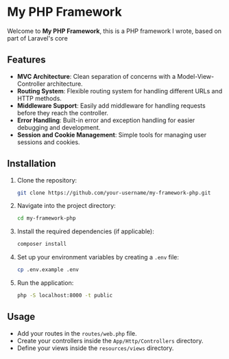# My PHP Framework

Welcome to **My PHP Framework**, this is a PHP framework I wrote, based on part of Laravel's core

## Features

- **MVC Architecture**: Clean separation of concerns with a Model-View-Controller architecture.
- **Routing System**: Flexible routing system for handling different URLs and HTTP methods.
- **Middleware Support**: Easily add middleware for handling requests before they reach the controller.
- **Error Handling**: Built-in error and exception handling for easier debugging and development.
- **Session and Cookie Management**: Simple tools for managing user sessions and cookies.

## Installation

1. Clone the repository:
    ```bash
    git clone https://github.com/your-username/my-framework-php.git
    ```

2. Navigate into the project directory:
    ```bash
    cd my-framework-php
    ```

3. Install the required dependencies (if applicable):
    ```bash
    composer install
    ```

4. Set up your environment variables by creating a `.env` file:
    ```bash
    cp .env.example .env
    ```

5. Run the application:
    ```bash
    php -S localhost:8000 -t public
    ```

## Usage

- Add your routes in the `routes/web.php` file.
- Create your controllers inside the `App/Http/Controllers` directory.
- Define your views inside the `resources/views` directory.
